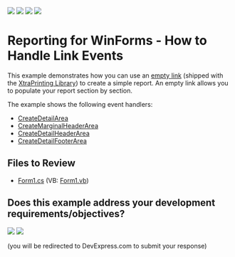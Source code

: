 <!-- default badges list -->
![](https://img.shields.io/endpoint?url=https://codecentral.devexpress.com/api/v1/VersionRange/128597725/22.2.2%2B)
[![](https://img.shields.io/badge/Open_in_DevExpress_Support_Center-FF7200?style=flat-square&logo=DevExpress&logoColor=white)](https://supportcenter.devexpress.com/ticket/details/E1129)
[![](https://img.shields.io/badge/📖_How_to_use_DevExpress_Examples-e9f6fc?style=flat-square)](https://docs.devexpress.com/GeneralInformation/403183)
[![](https://img.shields.io/badge/💬_Leave_Feedback-feecdd?style=flat-square)](#does-this-example-address-your-development-requirementsobjectives)
<!-- default badges end -->

# Reporting for WinForms - How to Handle Link Events

This example demonstrates how you can use an [empty link](https://docs.devexpress.com/CoreLibraries/DevExpress.XtraPrinting.LinkBase) (shipped with the [XtraPrinting Library](https://docs.devexpress.com/WindowsForms/2079/controls-and-libraries/printing-exporting)) to create a simple report. An empty link allows you to populate your report section by section.

The example shows the following event handlers:

* [CreateDetailArea](https://docs.devexpress.com/CoreLibraries/DevExpress.XtraPrinting.LinkBase.CreateDetailArea)
* [CreateMarginalHeaderArea](https://docs.devexpress.com/CoreLibraries/DevExpress.XtraPrinting.LinkBase.CreateMarginalHeaderArea)
* [CreateDetailHeaderArea](https://docs.devexpress.com/CoreLibraries/DevExpress.XtraPrinting.LinkBase.CreateDetailHeaderArea)
* [CreateDetailFooterArea](https://docs.devexpress.com/CoreLibraries/DevExpress.XtraPrinting.LinkBase.CreateDetailFooterArea)

## Files to Review

* [Form1.cs](./CS/UseLinkEvents/Form1.cs) (VB: [Form1.vb](./VB/UseLinkEvents/Form1.vb))
<!-- feedback -->
## Does this example address your development requirements/objectives?

[<img src="https://www.devexpress.com/support/examples/i/yes-button.svg"/>](https://www.devexpress.com/support/examples/survey.xml?utm_source=github&utm_campaign=reporting-winforms-handle-link-events&~~~was_helpful=yes) [<img src="https://www.devexpress.com/support/examples/i/no-button.svg"/>](https://www.devexpress.com/support/examples/survey.xml?utm_source=github&utm_campaign=reporting-winforms-handle-link-events&~~~was_helpful=no)

(you will be redirected to DevExpress.com to submit your response)
<!-- feedback end -->
